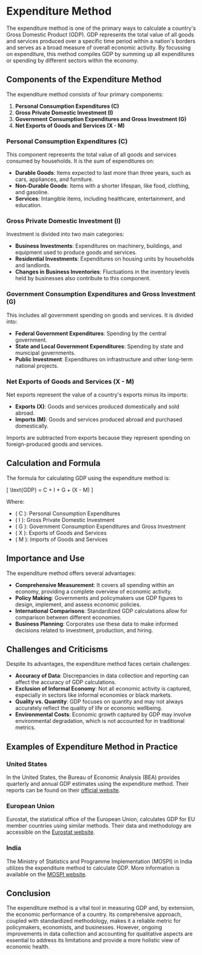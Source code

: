 # Expenditure Method

The expenditure method is one of the primary ways to calculate a country's Gross Domestic Product (GDP). GDP represents the total value of all goods and services produced over a specific time period within a nation's borders and serves as a broad measure of overall economic activity. By focussing on expenditure, this method compiles GDP by summing up all expenditures or spending by different sectors within the economy.

## Components of the Expenditure Method

The expenditure method consists of four primary components:

1. **Personal Consumption Expenditures (C)**
2. **Gross Private Domestic Investment (I)**
3. **Government Consumption Expenditures and Gross Investment (G)**
4. **Net Exports of Goods and Services (X - M)**

### Personal Consumption Expenditures (C)

This component represents the total value of all goods and services consumed by households. It is the sum of expenditures on:

- **Durable Goods**: Items expected to last more than three years, such as cars, appliances, and furniture.
- **Non-Durable Goods**: Items with a shorter lifespan, like food, clothing, and gasoline.
- **Services**: Intangible items, including healthcare, entertainment, and education.

### Gross Private Domestic Investment (I)

Investment is divided into two main categories:

- **Business Investments**: Expenditures on machinery, buildings, and equipment used to produce goods and services.
- **Residential Investments**: Expenditures on housing units by households and landlords.
- **Changes in Business Inventories**: Fluctuations in the inventory levels held by businesses also contribute to this component.

### Government Consumption Expenditures and Gross Investment (G)

This includes all government spending on goods and services. It is divided into:

- **Federal Government Expenditures**: Spending by the central government.
- **State and Local Government Expenditures**: Spending by state and municipal governments.
- **Public Investment**: Expenditures on infrastructure and other long-term national projects.

### Net Exports of Goods and Services (X - M)

Net exports represent the value of a country's exports minus its imports:

- **Exports (X)**: Goods and services produced domestically and sold abroad.
- **Imports (M)**: Goods and services produced abroad and purchased domestically.

Imports are subtracted from exports because they represent spending on foreign-produced goods and services.

## Calculation and Formula

The formula for calculating GDP using the expenditure method is:

\[ \text{GDP} = C + I + G + (X - M) \]

Where:
- \( C \): Personal Consumption Expenditures
- \( I \): Gross Private Domestic Investment
- \( G \): Government Consumption Expenditures and Gross Investment
- \( X \): Exports of Goods and Services
- \( M \): Imports of Goods and Services

## Importance and Use

The expenditure method offers several advantages:

- **Comprehensive Measurement**: It covers all spending within an economy, providing a complete overview of economic activity.
- **Policy Making**: Governments and policymakers use GDP figures to design, implement, and assess economic policies.
- **International Comparisons**: Standardized GDP calculations allow for comparison between different economies.
- **Business Planning**: Corporates use these data to make informed decisions related to investment, production, and hiring.

## Challenges and Criticisms

Despite its advantages, the expenditure method faces certain challenges:

- **Accuracy of Data**: Discrepancies in data collection and reporting can affect the accuracy of GDP calculations.
- **Exclusion of Informal Economy**: Not all economic activity is captured, especially in sectors like informal economies or black markets.
- **Quality vs. Quantity**: GDP focuses on quantity and may not always accurately reflect the quality of life or economic wellbeing.
- **Environmental Costs**: Economic growth captured by GDP may involve environmental degradation, which is not accounted for in traditional metrics.

## Examples of Expenditure Method in Practice

### United States

In the United States, the Bureau of Economic Analysis (BEA) provides quarterly and annual GDP estimates using the expenditure method. Their reports can be found on their [official website](https://www.bea.gov/).

### European Union 

Eurostat, the statistical office of the European Union, calculates GDP for EU member countries using similar methods. Their data and methodology are accessible on the [Eurostat website](https://ec.europa.eu/eurostat).

### India

The Ministry of Statistics and Programme Implementation (MOSPI) in India utilizes the expenditure method to calculate GDP. More information is available on the [MOSPI website](http://www.mospi.gov.in/).

## Conclusion

The expenditure method is a vital tool in measuring GDP and, by extension, the economic performance of a country. Its comprehensive approach, coupled with standardized methodology, makes it a reliable metric for policymakers, economists, and businesses. However, ongoing improvements in data collection and accounting for qualitative aspects are essential to address its limitations and provide a more holistic view of economic health.